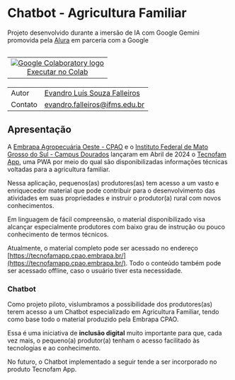 # Chatbot - Agricultura Familiar


Projeto desenvolvido durante a imersão de IA com Google Gemini promovida pela [Alura](https://alura.com.br) em parceria com a Google


<table align="left">
  <td style="text-align: center">
    <a href="https://colab.research.google.com/drive/1CVpusnioJzdBHRWtpzGAvD7WbpbVpKM1?usp=sharing">
      <img src="https://cloud.google.com/ml-engine/images/colab-logo-32px.png" alt="Google Colaboratory logo"><br> Executar no Colab
    </a>
  </td>  
</table>
<br /><br /><br /><br />


| | |
|-|-|
|Autor | [Evandro Luís Souza Falleiros](https://ifms.edu.br) |
|Contato | [evandro.falleiros@ifms.edu.br](mailto:evandro.falleiros@ifms.edu.br) |


## Apresentação

A [Embrapa Agropecuária Oeste - CPAO](https://www.embrapa.br/agropecuaria-oeste) e o [Instituto Federal de Mato Grosso do Sul - Campus Dourados](https://www.ifms.edu.br/campi/campus-dourados) lançaram em Abril de 2024 o [Tecnofam App](https://tecnofamapp.cpao.embrapa.br/), uma PWA por meio do qual são disponibilizadas informações técnicas voltadas para a agricultura familiar.

Nessa aplicação, pequenos(as) produtores(as) tem acesso a um vasto e enriquecedor material que pode contribuir para o desenvolvimento das atividades em suas propriedades e instruir o produtor(a) rural com novos conhecimentos. 

Em linguagem de fácil compreensão, o material disponibilizado visa alcançar especialmente produtores com baixo grau de instrução ou pouco conhecimento de termos técnicos. 

Atualmente, o material completo pode ser acessado no endereço [https://tecnofamapp.cpao.embrapa.br/](https://tecnofamapp.cpao.embrapa.br/). Todo o conteúdo também pode ser acessado offline, caso o usuário tiver esta necessidade. 

### Chatbot

Como projeto piloto, vislumbramos a possibilidade dos produtores(as) terem acesso a um Chatbot especializado em Agricultura Familiar, tendo como base todo o material produzido pela Embrapa CPAO.

Essa é uma iniciativa de **inclusão digital** muito importante para que, cada vez mais, o pequeno(a) produtor(a) tenham o acesso facilitado às tecnologias e ao conhecimento. 

No futuro, o Chatbot implementado a seguir tende a ser incorporado no produto Tecnofam App.

